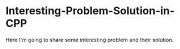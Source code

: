 # Interesting-Problem-Solution-in-CPP


Here I'm going to share some interesting problem and their solution.
